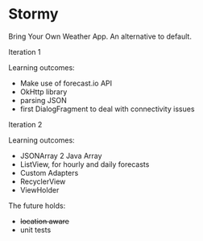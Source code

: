 # Stormy
Bring Your Own Weather App. An alternative to default.

Iteration 1

Learning outcomes:
- Make use of forecast.io API
- OkHttp library
- parsing JSON
- first DialogFragment to deal with connectivity issues

Iteration 2

Learning outcomes:
- JSONArray 2 Java Array
- ListView, for hourly and daily forecasts
- Custom Adapters
- RecyclerView
- ViewHolder

The future holds:
- ~~location aware~~
- unit tests

